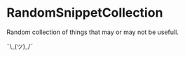 # RandomSnippetCollection


Random collection of things that may or may not be usefull.

¯\\\_(ツ)\_/¯
